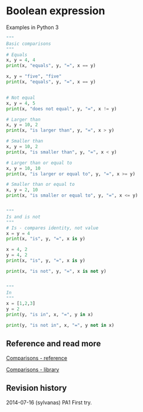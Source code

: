 Boolean expression
==============================
Examples in Python 3


```python
"""
Basic comparisons
"""
# Equals
x, y = 4, 4
print(x, "equals", y, "=", x == y)

x, y = "five", "five"
print(x, "equals", y, "=", x == y)


# Not equal
x, y = 4, 5
print(x, "does not equal", y, "=", x != y)

# Larger than
x, y = 10, 2
print(x, "is larger than", y, "=", x > y)

# Smaller than
x, y = 10, 2
print(x, "is smaller than", y, "=", x < y)

# Larger than or equal to
x, y = 10, 10
print(x, "is larger or equal to", y, "=", x >= y)

# Smaller than or equal to
x, y = 2, 10
print(x, "is smaller or equal to", y, "=", x <= y)


"""
Is and is not
"""
# Is - compares identity, not value
x = y = 4
print(x, "is", y, "=", x is y)

x = 4, 2
y = 4, 2
print(x, "is", y, "=", x is y)

print(x, "is not", y, "=", x is not y)


"""
In
"""
x = [1,2,3]
y = 2
print(y, "is in", x, "=", y in x)

print(y, "is not in", x, "=", y not in x)


```


Reference and read more
------------------------------

[Comparisons - reference](https://docs.python.org/3/reference/expressions.html#not-in)

[Comparisons - library](https://docs.python.org/3/library/stdtypes.html#comparisons)


Revision history
------------------------------

2014-07-16 (sylvanas) PA1 First try.
